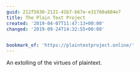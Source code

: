 ```yaml
---
guid: 212f5830-2121-41b7-b67e-e31760a604e7
title: The Plain Text Project
created: '2019-04-07T11:47:13+00:00'
changed: '2019-09-24T14:32:55+00:00'


bookmark_of: 'https://plaintextproject.online/'
---
```


An extolling of the virtues of plaintext. 
